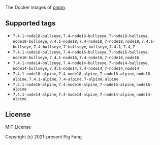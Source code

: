 The Docker images of [pnpm](https://pnpm.io).

## Supported tags

- `7.4.1-node18-bullseye`, `7.4-node18-bullseye`, `7-node18-bullseye`, `node18-bullseye`, `7.4.1-node18`, `7.4-node18`, `7-node18`, `node18`, `7.4.1-bullseye`, `7.4-bullseye`, `7-bullseye`, `bullseye`, `7.4.1`, `7.4`, `7`
- `7.4.1-node16-bullseye`, `7.4-node16-bullseye`, `7-node16-bullseye`, `node16-bullseye`, `7.4.1-node16`, `7.4-node16`, `7-node16`, `node16`
- `7.4.1-node14-bullseye`, `7.4-node14-bullseye`, `7-node14-bullseye`, `node14-bullseye`, `7.4.1-node14`, `7.4-node14`, `7-node14`, `node14`
- `7.4.1-node18-alpine`, `7.4-node18-alpine`, `7-node18-alpine`, `node18-alpine`, `7.4.1-alpine`, `7.4-alpine`, `7-alpine`, `alpine`
- `7.4.1-node16-alpine`, `7.4-node16-alpine`, `7-node16-alpine`, `node16-alpine`
- `7.4.1-node14-alpine`, `7.4-node14-alpine`, `7-node14-alpine`, `node14-alpine`

## License

MIT License

Copyright (c) 2021-present Pig Fang
